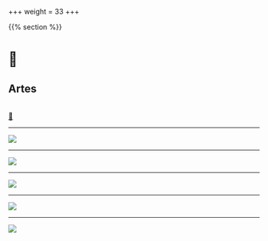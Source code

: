 ﻿+++
weight = 33
+++

{{% section %}}


# 🎨

## Artes

<br>
<a href="#" class="navigate-down">🔽</a>

---

<img src="https://sm.ign.com/ign_br/screenshot/default/new-super-mario-bros-u-is-reportedly-coming-to-switch-99mm-c_n5zb.jpg">

---
<img src="https://2.bp.blogspot.com/-aiW1DjjYaOw/WDugsRIJt0I/AAAAAAAAH6o/gGUhCibztNYo_1M4cW10WP-xQK0T2FQ9gCLcB/s1600/super-mario-themed-apartment-available-for-rent-in_wntq.1920.jpg">

---

<img src="https://sm.ign.com/ign_br/blogroll/9/9-nintendo/9-nintendo-legends-share-their-mario-memories_6a42.jpg">

---

<img src="https://sm.ign.com/ign_br/feature/e/e3-2017-sh/e3-2017-shigeru-miyamoto-and-the-legacy-of-mario_zn57.jpg">

---

<img src="https://i0.wp.com/jornalibia.com.br/wp-content/uploads/2018/02/Mario-Kart_Easy-Resize.com_.jpg?fit=1280%2C720&ssl=1">

